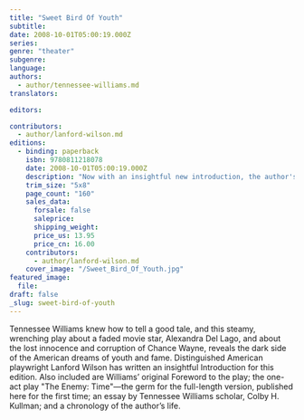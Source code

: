 ```yaml
---
title: "Sweet Bird Of Youth"
subtitle:
date: 2008-10-01T05:00:19.000Z
series:
genre: "theater"
subgenre:
language:
authors:
  - author/tennessee-williams.md
translators:

editors:

contributors:
  - author/lanford-wilson.md
editions:
  - binding: paperback
    isbn: 9780811218078
    date: 2008-10-01T05:00:19.000Z
    description: "Now with an insightful new introduction, the author's original Foreword, and the one-act play, The Enemy: Time, on which Sweet Bird of Youth was based. "
    trim_size: "5x8"
    page_count: "160"
    sales_data:
      forsale: false
      saleprice:
      shipping_weight:
      price_us: 13.95
      price_cn: 16.00
    contributors:
      - author/lanford-wilson.md
    cover_image: "/Sweet_Bird_Of_Youth.jpg"
featured_image:
  file:
draft: false
_slug: sweet-bird-of-youth
---
```


Tennessee Williams knew how to tell a good tale, and this steamy, wrenching play about a faded movie star, Alexandra Del Lago, and about the lost innocence and corruption of Chance Wayne, reveals the dark side of the American dreams of youth and fame. Distinguished American playwright Lanford Wilson has written an insightful Introduction for this edition. Also included are Williams’ original Foreword to the play; the one-act play "The Enemy: Time"—the germ for the full-length version, published here for the first time; an essay by Tennessee Williams scholar, Colby H. Kullman; and a chronology of the author’s life.

